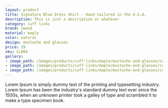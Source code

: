 ```yaml
---
layout: product
title: Signature Blue Dress Shirt - Hand tailored in the U.S.A.
description: This is just a description or whatever
category: cuff links
brand: zwood
material: maple
color: natural
design: mustache and glasses
price: 29
sku: CL004
gallery:
- image_path: /images/products/cuff-links/maple/mustache-and-glasses/cuff-links-2.jpg
- image_path: /images/products/cuff-links/maple/mustache-and-glasses/cuff-links-3.jpg
- image_path: /images/products/cuff-links/maple/mustache-and-glasses/cuff-links-1.jpg
---
```

Lorem Ipsum is simply dummy text of the printing and typesetting industry. Lorem Ipsum has been the industry's standard dummy text ever since the 1500s, when an unknown printer took a galley of type and scrambled it to make a type specimen book.